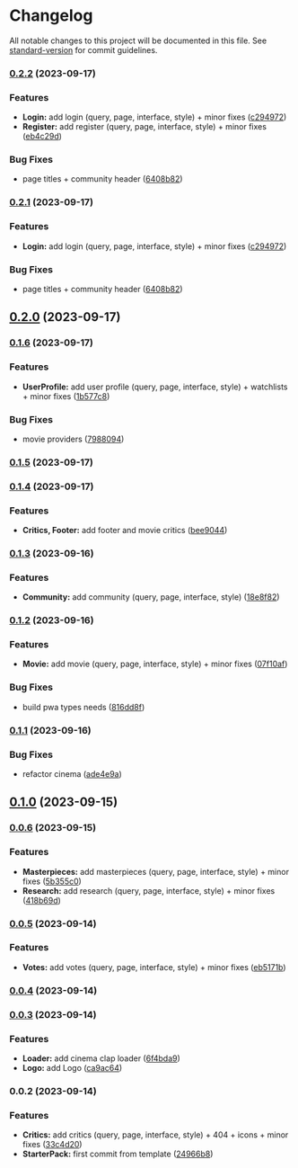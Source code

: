 # Changelog

All notable changes to this project will be documented in this file. See [standard-version](https://github.com/conventional-changelog/standard-version) for commit guidelines.

### [0.2.2](https://github.com/Zararthustra/marcus_front/compare/v0.2.0...v0.2.2) (2023-09-17)


### Features

* **Login:** add login (query, page, interface, style) + minor fixes ([c294972](https://github.com/Zararthustra/marcus_front/commit/c294972fe524bc38e081c5837d3fafbf1d611419))
* **Register:** add register (query, page, interface, style) + minor fixes ([eb4c29d](https://github.com/Zararthustra/marcus_front/commit/eb4c29d8e8e7d925baf1fc53b999884b8e990408))


### Bug Fixes

* page titles + community header ([6408b82](https://github.com/Zararthustra/marcus_front/commit/6408b8232013682b77007db883aa14bba704e054))

### [0.2.1](https://github.com/Zararthustra/marcus_front/compare/v0.2.0...v0.2.1) (2023-09-17)


### Features

* **Login:** add login (query, page, interface, style) + minor fixes ([c294972](https://github.com/Zararthustra/marcus_front/commit/c294972fe524bc38e081c5837d3fafbf1d611419))


### Bug Fixes

* page titles + community header ([6408b82](https://github.com/Zararthustra/marcus_front/commit/6408b8232013682b77007db883aa14bba704e054))

## [0.2.0](https://github.com/Zararthustra/marcus_front/compare/v0.1.6...v0.2.0) (2023-09-17)

### [0.1.6](https://github.com/Zararthustra/marcus_front/compare/v0.1.5...v0.1.6) (2023-09-17)


### Features

* **UserProfile:** add user profile (query, page, interface, style) + watchlists + minor fixes ([1b577c8](https://github.com/Zararthustra/marcus_front/commit/1b577c8b83b3079b6bbac3399e2e7954387b6313))


### Bug Fixes

* movie providers ([7988094](https://github.com/Zararthustra/marcus_front/commit/7988094e5e7977e15698bbc0d3c25cf15be6fe02))

### [0.1.5](https://github.com/Zararthustra/marcus_front/compare/v0.1.4...v0.1.5) (2023-09-17)

### [0.1.4](https://github.com/Zararthustra/marcus_front/compare/v0.1.3...v0.1.4) (2023-09-17)


### Features

* **Critics, Footer:** add footer and movie critics ([bee9044](https://github.com/Zararthustra/marcus_front/commit/bee90443abff4cf5e39250447f54290ce0378b9d))

### [0.1.3](https://github.com/Zararthustra/marcus_front/compare/v0.1.2...v0.1.3) (2023-09-16)


### Features

* **Community:** add community (query, page, interface, style) ([18e8f82](https://github.com/Zararthustra/marcus_front/commit/18e8f82be0395bfb56ed18789fdbda62e10bd4fc))

### [0.1.2](https://github.com/Zararthustra/marcus_front/compare/v0.1.1...v0.1.2) (2023-09-16)


### Features

* **Movie:** add movie (query, page, interface, style) + minor fixes ([07f10af](https://github.com/Zararthustra/marcus_front/commit/07f10afabcc2e358e55cae1eeff79fa0b9c5c6c8))


### Bug Fixes

* build pwa types needs ([816dd8f](https://github.com/Zararthustra/marcus_front/commit/816dd8fa03899dd0fd563dc004a7e78cddaaf702))

### [0.1.1](https://github.com/Zararthustra/marcus_front/compare/v0.1.0...v0.1.1) (2023-09-16)


### Bug Fixes

* refactor cinema ([ade4e9a](https://github.com/Zararthustra/marcus_front/commit/ade4e9ab01b35bd4af286526d6e4b73bdc5db831))

## [0.1.0](https://github.com/Zararthustra/marcus_front/compare/v0.0.6...v0.1.0) (2023-09-15)

### [0.0.6](https://github.com/Zararthustra/marcus_front/compare/v0.0.5...v0.0.6) (2023-09-15)


### Features

* **Masterpieces:** add masterpieces (query, page, interface, style) + minor fixes ([5b355c0](https://github.com/Zararthustra/marcus_front/commit/5b355c0ca3c154251aef89cc80b75550fc2cb2d1))
* **Research:** add research (query, page, interface, style) + minor fixes ([418b69d](https://github.com/Zararthustra/marcus_front/commit/418b69dfd138fd26c8efe198a817c3939fe7ca2e))

### [0.0.5](https://github.com/Zararthustra/marcus_front/compare/v0.0.4...v0.0.5) (2023-09-14)


### Features

* **Votes:** add votes (query, page, interface, style) + minor fixes ([eb5171b](https://github.com/Zararthustra/marcus_front/commit/eb5171b6522731f9c010eedbfa255d8f5ca23332))

### [0.0.4](https://github.com/Zararthustra/marcus_front/compare/v0.0.3...v0.0.4) (2023-09-14)

### [0.0.3](https://github.com/Zararthustra/marcus_front/compare/v0.0.2...v0.0.3) (2023-09-14)


### Features

* **Loader:** add cinema clap loader ([6f4bda9](https://github.com/Zararthustra/marcus_front/commit/6f4bda97ebe30c90ab2b514a207844b739a56062))
* **Logo:** add Logo ([ca9ac64](https://github.com/Zararthustra/marcus_front/commit/ca9ac6401439f2e954bf805c982aa6ce8c24f276))

### 0.0.2 (2023-09-14)


### Features

* **Critics:** add critics (query, page, interface, style) + 404 + icons + minor fixes ([33c4d20](https://github.com/Zararthustra/marcus_front/commit/33c4d2040d4786b714d94fd4f2da036b39d3bc68))
* **StarterPack:** first commit from template ([24966b8](https://github.com/Zararthustra/marcus_front/commit/24966b8260b09a2966228716a8f43f989a7d636b))
